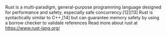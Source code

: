 Rust is a multi-paradigm, general-purpose programming language designed for performance and safety, especially safe concurrency.[12][13] Rust is syntactically similar to C++,[14] but can guarantee memory safety by using a borrow checker to validate references
Read more about rust at https://www.rust-lang.org/
